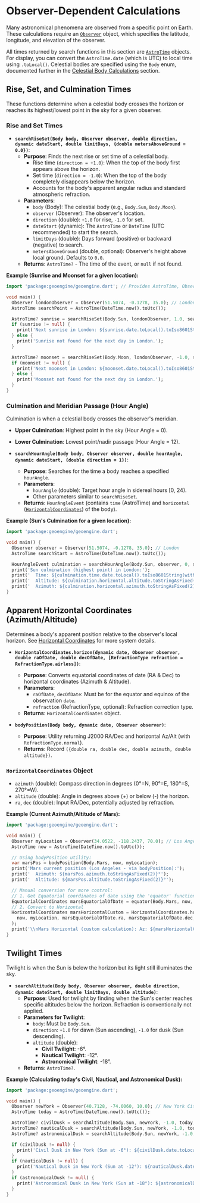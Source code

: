 # Observer-Dependent Calculations

Many astronomical phenomena are observed from a specific point on Earth. These calculations require an [`Observer`](../README.md#the-observer-class) object, which specifies the latitude, longitude, and elevation of the observer.

All times returned by search functions in this section are [`AstroTime`](../time_coords/README.md#astronomical-time-astrotime) objects. For display, you can convert the `AstroTime.date` (which is UTC) to local time using `.toLocal()`. Celestial bodies are specified using the `Body` enum, documented further in the [Celestial Body Calculations](../bodies/README.md) section.

## Rise, Set, and Culmination Times

These functions determine when a celestial body crosses the horizon or reaches its highest/lowest point in the sky for a given observer.

### Rise and Set Times

-   **`searchRiseSet(Body body, Observer observer, double direction, dynamic dateStart, double limitDays, {double metersAboveGround = 0.0})`**:
    -   **Purpose**: Finds the next rise or set time of a celestial body.
        -   Rise time (`direction = +1.0`): When the top of the body first appears above the horizon.
        -   Set time (`direction = -1.0`): When the top of the body completely disappears below the horizon.
        -   Accounts for the body's apparent angular radius and standard atmospheric refraction.
    -   **Parameters**:
        -   `body` (Body): The celestial body (e.g., `Body.Sun`, `Body.Moon`).
        -   `observer` (Observer): The observer's location.
        -   `direction` (double): `+1.0` for rise, `-1.0` for set.
        -   `dateStart` (dynamic): The `AstroTime` or `DateTime` (UTC recommended) to start the search.
        -   `limitDays` (double): Days forward (positive) or backward (negative) to search.
        -   `metersAboveGround` (double, optional): Observer's height above local ground. Defaults to `0.0`.
    -   **Returns**: `AstroTime?` - The time of the event, or `null` if not found.

**Example (Sunrise and Moonset for a given location):**
```dart
import 'package:geoengine/geoengine.dart'; // Provides AstroTime, Observer, Body, searchRiseSet

void main() {
  Observer londonObserver = Observer(51.5074, -0.1278, 35.0); // London, UK
  AstroTime searchPoint = AstroTime(DateTime.now().toUtc());

  AstroTime? sunrise = searchRiseSet(Body.Sun, londonObserver, 1.0, searchPoint, 1);
  if (sunrise != null) {
    print('Next sunrise in London: ${sunrise.date.toLocal().toIso8601String(withColon: true)}');
  } else {
    print('Sunrise not found for the next day in London.');
  }

  AstroTime? moonset = searchRiseSet(Body.Moon, londonObserver, -1.0, searchPoint, 1);
  if (moonset != null) {
    print('Next moonset in London: ${moonset.date.toLocal().toIso8601String(withColon: true)}');
  } else {
    print('Moonset not found for the next day in London.');
  }
}
```

### Culmination and Meridian Passage (Hour Angle)

Culmination is when a celestial body crosses the observer's meridian.
-   **Upper Culmination**: Highest point in the sky (Hour Angle = 0).
-   **Lower Culmination**: Lowest point/nadir passage (Hour Angle = 12).

-   **`searchHourAngle(Body body, Observer observer, double hourAngle, dynamic dateStart, {double direction = 1})`**:
    -   **Purpose**: Searches for the time a body reaches a specified `hourAngle`.
    -   **Parameters**:
        -   `hourAngle` (double): Target hour angle in sidereal hours [0, 24).
        -   Other parameters similar to `searchRiseSet`.
    -   **Returns**: `HourAngleEvent` (contains `time` (AstroTime) and `horizontal` ([`HorizontalCoordinates`](../time_coords/README.md#celestial-coordinate-systems)) of the body).

**Example (Sun's Culmination for a given location):**
```dart
import 'package:geoengine/geoengine.dart';

void main() {
  Observer observer = Observer(51.5074, -0.1278, 35.0); // London
  AstroTime searchStart = AstroTime(DateTime.now().toUtc());

  HourAngleEvent culmination = searchHourAngle(Body.Sun, observer, 0, searchStart); // hourAngle = 0 for upper culmination
  print('Sun culmination (highest point) in London:');
  print('  Time: ${culmination.time.date.toLocal().toIso8601String(withColon: true)}');
  print('  Altitude: ${culmination.horizontal.altitude.toStringAsFixed(2)}°');
  print('  Azimuth: ${culmination.horizontal.azimuth.toStringAsFixed(2)}°');
}
```

## Apparent Horizontal Coordinates (Azimuth/Altitude)

Determines a body's apparent position relative to the observer's local horizon. See [Horizontal Coordinates](../time_coords/README.md#celestial-coordinate-systems) for more system details.

-   **`HorizontalCoordinates.horizon(dynamic date, Observer observer, double raOfDate, double decOfDate, [RefractionType refraction = RefractionType.airless])`**:
    -   **Purpose**: Converts equatorial coordinates of date (RA & Dec) to horizontal coordinates (Azimuth & Altitude).
    -   **Parameters**:
        -   `raOfDate`, `decOfDate`: Must be for the equator and equinox of the observation `date`.
        -   `refraction` (RefractionType, optional): Refraction correction type.
    -   **Returns**: `HorizontalCoordinates` object.

-   **`bodyPosition(Body body, dynamic date, Observer observer)`**:
    -   **Purpose**: Utility returning J2000 RA/Dec and horizontal Az/Alt (with `RefractionType.normal`).
    -   **Returns**: Record `({double ra, double dec, double azimuth, double altitude})`.

### `HorizontalCoordinates` Object
-   `azimuth` (double): Compass direction in degrees (0°=N, 90°=E, 180°=S, 270°=W).
-   `altitude` (double): Angle in degrees above (+) or below (-) the horizon.
-   `ra`, `dec` (double): Input RA/Dec, potentially adjusted by refraction.

**Example (Current Azimuth/Altitude of Mars):**
```dart
import 'package:geoengine/geoengine.dart';

void main() {
  Observer myLocation = Observer(34.0522, -118.2437, 70.0); // Los Angeles
  AstroTime now = AstroTime(DateTime.now().toUtc());

  // Using bodyPosition utility:
  var marsPos = bodyPosition(Body.Mars, now, myLocation);
  print('Mars current position (Los Angeles - via bodyPosition):');
  print('  Azimuth: ${marsPos.azimuth.toStringAsFixed(2)}°');
  print('  Altitude: ${marsPos.altitude.toStringAsFixed(2)}°');

  // Manual conversion for more control:
  // 1. Get Equatorial coordinates of date using the 'equator' function (see [Celestial Body Calculations](../bodies/README.md#topocentric-coordinates-observer-specific-radec)).
  EquatorialCoordinates marsEquatorialOfDate = equator(Body.Mars, now, myLocation, true, true);
  // 2. Convert to Horizontal
  HorizontalCoordinates marsHorizontalCustom = HorizontalCoordinates.horizon(
    now, myLocation, marsEquatorialOfDate.ra, marsEquatorialOfDate.dec, RefractionType.normal
  );
  print('\\nMars Horizontal (custom calculation): Az: ${marsHorizontalCustom.azimuth.toStringAsFixed(2)}°, Alt: ${marsHorizontalCustom.altitude.toStringAsFixed(2)}°');
}
```

## Twilight Times

Twilight is when the Sun is below the horizon but its light still illuminates the sky.

-   **`searchAltitude(Body body, Observer observer, double direction, dynamic dateStart, double limitDays, double altitude)`**:
    -   **Purpose**: Used for twilight by finding when the Sun's center reaches specific altitudes below the horizon. Refraction is conventionally not applied.
    -   **Parameters for Twilight**:
        -   `body`: Must be `Body.Sun`.
        -   `direction`: `+1.0` for dawn (Sun ascending), `-1.0` for dusk (Sun descending).
        -   `altitude` (double):
            -   **Civil Twilight**: -6°.
            -   **Nautical Twilight**: -12°.
            -   **Astronomical Twilight**: -18°.
    -   **Returns**: `AstroTime?`.

**Example (Calculating today's Civil, Nautical, and Astronomical Dusk):**
```dart
import 'package:geoengine/geoengine.dart';

void main() {
  Observer newYork = Observer(40.7128, -74.0060, 10.0); // New York City
  AstroTime today = AstroTime(DateTime.now().toUtc());

  AstroTime? civilDusk = searchAltitude(Body.Sun, newYork, -1.0, today, 1, -6.0);
  AstroTime? nauticalDusk = searchAltitude(Body.Sun, newYork, -1.0, today, 1, -12.0);
  AstroTime? astronomicalDusk = searchAltitude(Body.Sun, newYork, -1.0, today, 1, -18.0);

  if (civilDusk != null) {
    print('Civil Dusk in New York (Sun at -6°): ${civilDusk.date.toLocal().toIso8601String(withColon: true)}');
  }
  if (nauticalDusk != null) {
    print('Nautical Dusk in New York (Sun at -12°): ${nauticalDusk.date.toLocal().toIso8601String(withColon: true)}');
  }
  if (astronomicalDusk != null) {
    print('Astronomical Dusk in New York (Sun at -18°): ${astronomicalDusk.date.toLocal().toIso8601String(withColon: true)}');
  }
}
```
